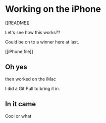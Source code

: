 # Working on the iPhone

[[README]]

Let's see how this works??

Could be on to a winner here at last.

[[iPhone file]]

## Oh yes
 then worked on the iMac
 
 I did a Git Pull to bring it in.

## In it came

Cool or what
